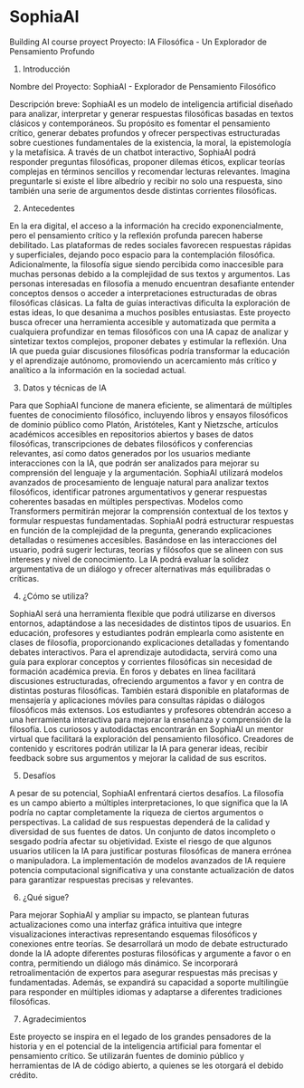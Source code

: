 # SophiaAI
Building AI course proyect
Proyecto: IA Filosófica - Un Explorador de Pensamiento Profundo

1. Introducción

Nombre del Proyecto: SophiaAI - Explorador de Pensamiento Filosófico

Descripción breve:
SophiaAI es un modelo de inteligencia artificial diseñado para analizar, interpretar y generar respuestas filosóficas basadas en textos clásicos y contemporáneos. Su propósito es fomentar el pensamiento crítico, generar debates profundos y ofrecer perspectivas estructuradas sobre cuestiones fundamentales de la existencia, la moral, la epistemología y la metafísica. A través de un chatbot interactivo, SophiaAI podrá responder preguntas filosóficas, proponer dilemas éticos, explicar teorías complejas en términos sencillos y recomendar lecturas relevantes. Imagina preguntarle si existe el libre albedrío y recibir no solo una respuesta, sino también una serie de argumentos desde distintas corrientes filosóficas.

2. Antecedentes

En la era digital, el acceso a la información ha crecido exponencialmente, pero el pensamiento crítico y la reflexión profunda parecen haberse debilitado. Las plataformas de redes sociales favorecen respuestas rápidas y superficiales, dejando poco espacio para la contemplación filosófica. Adicionalmente, la filosofía sigue siendo percibida como inaccesible para muchas personas debido a la complejidad de sus textos y argumentos. Las personas interesadas en filosofía a menudo encuentran desafiante entender conceptos densos o acceder a interpretaciones estructuradas de obras filosóficas clásicas. La falta de guías interactivas dificulta la exploración de estas ideas, lo que desanima a muchos posibles entusiastas. Este proyecto busca ofrecer una herramienta accesible y automatizada que permita a cualquiera profundizar en temas filosóficos con una IA capaz de analizar y sintetizar textos complejos, proponer debates y estimular la reflexión. Una IA que pueda guiar discusiones filosóficas podría transformar la educación y el aprendizaje autónomo, promoviendo un acercamiento más crítico y analítico a la información en la sociedad actual.

3. Datos y técnicas de IA

Para que SophiaAI funcione de manera eficiente, se alimentará de múltiples fuentes de conocimiento filosófico, incluyendo libros y ensayos filosóficos de dominio público como Platón, Aristóteles, Kant y Nietzsche, artículos académicos accesibles en repositorios abiertos y bases de datos filosóficas, transcripciones de debates filosóficos y conferencias relevantes, así como datos generados por los usuarios mediante interacciones con la IA, que podrán ser analizados para mejorar su comprensión del lenguaje y la argumentación. SophiaAI utilizará modelos avanzados de procesamiento de lenguaje natural para analizar textos filosóficos, identificar patrones argumentativos y generar respuestas coherentes basadas en múltiples perspectivas. Modelos como Transformers permitirán mejorar la comprensión contextual de los textos y formular respuestas fundamentadas. SophiaAI podrá estructurar respuestas en función de la complejidad de la pregunta, generando explicaciones detalladas o resúmenes accesibles. Basándose en las interacciones del usuario, podrá sugerir lecturas, teorías y filósofos que se alineen con sus intereses y nivel de conocimiento. La IA podrá evaluar la solidez argumentativa de un diálogo y ofrecer alternativas más equilibradas o críticas.

4. ¿Cómo se utiliza?

SophiaAI será una herramienta flexible que podrá utilizarse en diversos entornos, adaptándose a las necesidades de distintos tipos de usuarios. En educación, profesores y estudiantes podrán emplearla como asistente en clases de filosofía, proporcionando explicaciones detalladas y fomentando debates interactivos. Para el aprendizaje autodidacta, servirá como una guía para explorar conceptos y corrientes filosóficas sin necesidad de formación académica previa. En foros y debates en línea facilitará discusiones estructuradas, ofreciendo argumentos a favor y en contra de distintas posturas filosóficas. También estará disponible en plataformas de mensajería y aplicaciones móviles para consultas rápidas o diálogos filosóficos más extensos. Los estudiantes y profesores obtendrán acceso a una herramienta interactiva para mejorar la enseñanza y comprensión de la filosofía. Los curiosos y autodidactas encontrarán en SophiaAI un mentor virtual que facilitará la exploración del pensamiento filosófico. Creadores de contenido y escritores podrán utilizar la IA para generar ideas, recibir feedback sobre sus argumentos y mejorar la calidad de sus escritos.

5. Desafíos

A pesar de su potencial, SophiaAI enfrentará ciertos desafíos. La filosofía es un campo abierto a múltiples interpretaciones, lo que significa que la IA podría no captar completamente la riqueza de ciertos argumentos o perspectivas. La calidad de sus respuestas dependerá de la calidad y diversidad de sus fuentes de datos. Un conjunto de datos incompleto o sesgado podría afectar su objetividad. Existe el riesgo de que algunos usuarios utilicen la IA para justificar posturas filosóficas de manera errónea o manipuladora. La implementación de modelos avanzados de IA requiere potencia computacional significativa y una constante actualización de datos para garantizar respuestas precisas y relevantes.

6. ¿Qué sigue?

Para mejorar SophiaAI y ampliar su impacto, se plantean futuras actualizaciones como una interfaz gráfica intuitiva que integre visualizaciones interactivas representando esquemas filosóficos y conexiones entre teorías. Se desarrollará un modo de debate estructurado donde la IA adopte diferentes posturas filosóficas y argumente a favor o en contra, permitiendo un diálogo más dinámico. Se incorporará retroalimentación de expertos para asegurar respuestas más precisas y fundamentadas. Además, se expandirá su capacidad a soporte multilingüe para responder en múltiples idiomas y adaptarse a diferentes tradiciones filosóficas.

7. Agradecimientos

Este proyecto se inspira en el legado de los grandes pensadores de la historia y en el potencial de la inteligencia artificial para fomentar el pensamiento crítico. Se utilizarán fuentes de dominio público y herramientas de IA de código abierto, a quienes se les otorgará el debido crédito.

